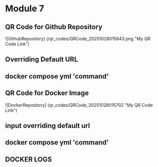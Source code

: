 # Module 7


## QR Code for Github Repository

![GithubRepository] (/qr_codes/QRCode_20251028015643.png "My QR Code Link")

   ## Overriding Default URL
<!-- (venv) diegob@MacBookAir module7_is601 % docker run -v ./qr_codes:/app/qr_codes dab95/module7.qr_codemaker --url https://github.com/dab95/Module7_is601             

2025-10-28 01:56:43,940 - INFO - QR code successfully saved to /app/qr_codes/QRCode_20251028015643.png -->

   ## docker compose yml 'command'
<!-- (venv) diegob@MacBookAir module7_is601 % docker compose up                        
WARN[0000] /Users/diegob/is601/projects/module7_is601/docker-compose.yml: the attribute `version` is obsolete, it will be ignored, please remove it to avoid potential confusion 
[+] Running 1/1
 ✔ Container module7_is601-qr_code_app-1  Recreated                                                    0.1s 
Attaching to qr_code_app-1
qr_code_app-1  | 2025-10-28 01:58:26,453 - INFO - QR code successfully saved to /app/qr_codes/QRCode_20251028015826.png
qr_code_app-1 exited with code 0 -->


## QR Code for Docker Image

![DockerRepository] (qr_codes/QRCode_20251028015702 "My QR Code Link")

   ## input overriding default url
<!-- (venv) diegob@MacBookAir module7_is601 % docker run -v ./qr_codes:/app/qr_codes dab95/module7.qr_codemaker --url https://hub.docker.com/r/dab95/module7.qr_codemaker

2025-10-28 01:57:02,487 - INFO - QR code successfully saved to /app/qr_codes/QRCode_20251028015702.png -->

   ## docker compose yml 'command' 
<!-- (venv) diegob@MacBookAir module7_is601 % docker compose up
WARN[0000] /Users/diegob/is601/projects/module7_is601/docker-compose.yml: the attribute `version` is obsolete, it will be ignored, please remove it to avoid potential confusion 
[+] Running 1/1
 ✔ Container module7_is601-qr_code_app-1  Recreated                                                    0.2s 
Attaching to qr_code_app-1
qr_code_app-1  | 2025-10-28 01:59:51,247 - INFO - QR code successfully saved to /app/qr_codes/QRCode_20251028015951.png
qr_code_app-1 exited with code 0 -->


## DOCKER LOGS
<!-- (venv) diegob@MacBookAir module7_is601 % docker logs 267a65cb503a
2025-10-28 01:56:43,940 - INFO - QR code successfully saved to /app/qr_codes/QRCode_20251028015643.png
(venv) diegob@MacBookAir module7_is601 % docker logs cdf32ed848bf
2025-10-28 01:57:02,487 - INFO - QR code successfully saved to /app/qr_codes/QRCode_20251028015702.png
(venv) diegob@MacBookAir module7_is601 % docker logs cdf32ed848bf
2025-10-28 01:57:02,487 - INFO - QR code successfully saved to /app/qr_codes/QRCode_20251028015702.png
(venv) diegob@MacBookAir module7_is601 % docker logs 04c51ca20626
2025-10-28 01:59:51,247 - INFO - QR code successfully saved to /app/qr_codes/QRCode_20251028015951.png
(venv) diegob@MacBookAir module7_is601 %  -->
